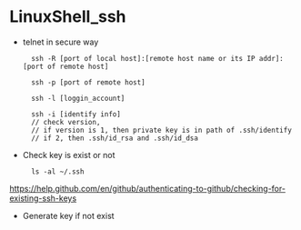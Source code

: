 # LinuxShell_ssh

* telnet in secure way

        ssh -R [port of local host]:[remote host name or its IP addr]:[port of remote host]

        ssh -p [port of remote host]

        ssh -l [loggin_account]

        ssh -i [identify info]
        // check version,
        // if version is 1, then private key is in path of .ssh/identify
        // if 2, then .ssh/id_rsa and .ssh/id_dsa

 * Check key is exist or not
 
         ls -al ~/.ssh
 
 https://help.github.com/en/github/authenticating-to-github/checking-for-existing-ssh-keys
 
 * Generate key if not exist
  
  
    
    
   
